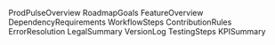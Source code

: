 ProdPulseOverview
RoadmapGoals
FeatureOverview
DependencyRequirements
WorkflowSteps
ContributionRules
ErrorResolution
LegalSummary
VersionLog
TestingSteps
KPISummary
